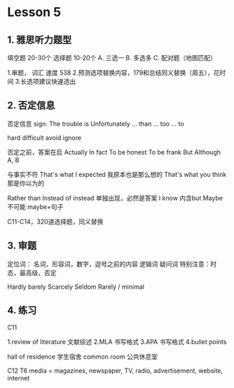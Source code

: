 # Lesson 5


## 1. 雅思听力题型

填空题 20-30个
选择题 10-20个
A. 三选一
B. 多选多
C. 配对题（地图匹配）

1.审题， 词汇 速度   538
2.预测选项替换内容，179和总结同义替换（周五），花时间
3.长选项建议快速选出

## 2. 否定信息

否定信息 sign:
The trouble is
Unfortunately
... than ...
too ... to

hard
difficult
avoid
ignore

否定之前，答案在后
Actually
In fact
To be honest
To be frank
But
Although A, B

与事实不符
That's what I expected 我原本也是那么想的
That's what you think 那是你以为的

Rather than
Instead of     instead 单独出现，必然是答案
I know  内含but
Maybe   不可能  maybe+句子

C11-C14，320道选择题，同义替换

## 3. 审题

定位词：
名词，形容词，数字，逗号之前的内容
逻辑词
疑问词
特别注意：时态，最高级，否定

Hardly
barely
Scarcely
Seldom
Rarely / minimal



## 4. 练习

C11 

1.review of literature 文献综述
2.MLA         书写格式
3.APA         书写格式
4.bullet points  

hall of residence 学生宿舍
common room 公共休息室

C12 T6
media = 
magazines, 
newspaper,
TV,
radio,
advertisement,
website,
internet






